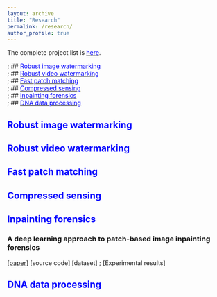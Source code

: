 ```yaml
---
layout: archive
title: "Research"
permalink: /research/
author_profile: true
---
```

The complete project list is [<font color='blue'>here</font>](https://xszhugh.github.io/files/projects.pdf "Projects").  

; ## [<font color='blue'>Robust image watermarking</font>](https://github.com/academicpages/academicpages.github.io "Image watermarking")  
; ## [<font color='blue'>Robust video watermarking</font>](https://github.com/academicpages/academicpages.github.io "Video watermarking")   
; ## [<font color='blue'>Fast patch matching</font>](https://github.com/academicpages/academicpages.github.io "Patch matching")   
; ## [<font color='blue'>Compressed sensing</font>](https://github.com/academicpages/academicpages.github.io "compressed sensing")   
; ## [<font color='blue'>Inpainting forensics</font>](https://xszhugh.github.io/_pages/inpainting-forensics.md "Forensics")   
; ## [<font color='blue'>DNA data processing</font>](https://github.com/academicpages/academicpages.github.io "DNA")  
## <font color='blue'>Robust image watermarking</font>
## <font color='blue'>Robust video watermarking</font>
## <font color='blue'>Fast patch matching</font>
## <font color='blue'>Compressed sensing</font>
## <font color='blue'>Inpainting forensics</font>
### A deep learning approach to patch-based image inpainting forensics
[[paper](https://www.sciencedirect.com/science/article/pii/S0923596518305344)] [source code] [dataset] 
; [Experimental results]
## <font color='blue'>DNA data processing</font>
